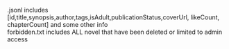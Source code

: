\.jsonl includes [id,title,synopsis,author,tags,isAdult,publicationStatus,coverUrl, likeCount, chapterCount] and some other info \
forbidden.txt includes ALL novel that have been deleted or limited to admin access
